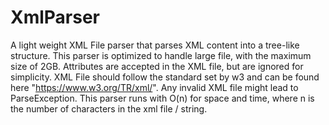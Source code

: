 # XmlParser
A light weight XML File parser that parses XML content into a tree-like  structure. 
This parser is optimized to handle large file, with the maximum size of 2GB. 
Attributes are accepted in the XML file, but are ignored for simplicity. 
XML File should follow the standard set by w3 and can be found here "https://www.w3.org/TR/xml/". 
Any invalid XML file might lead to ParseException. This parser runs with O(n) for space and time, 
where n is the number of characters in the xml file / string.

